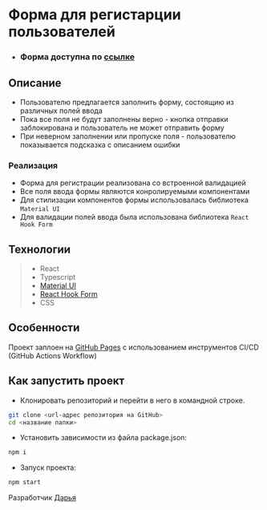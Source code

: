 # Форма для регистарции пользователей

- ### Форма доступна по [ссылке](https://daria-bnn.github.io/Registration-Form/)

## Описание

- Пользователю предлагается заполнить форму, состоящию из различных полей ввода
- Пока все поля не будут заполнены верно - кнопка отправки заблокирована и пользователь не может отправить форму
- При неверном заполнении или пропуске поля - пользователю показывается подсказка с описанием ошибки


### Реализация
- Форма для регистрации реализована со встроенной валидацией
- Все поля ввода формы являются конролируемыми компонентами
- Для стилизации компонентов формы использовалась библиотека ```Material UI```
- Для валидации полей ввода была использована библиотека ```React Hook Form```

## Технологии

> - React
> - Typescript
> - [Material UI](https://mui.com/)
> - [React Hook Form](https://react-hook-form.com/)
> - CSS

## Особенности
Проект заплоен на [GitHub Pages](https://pages.github.com/) с использованием инструментов CI/CD (GitHub Actions Workflow)

## Как запустить проект

- Клонировать репозиторий и перейти в него в командной строке.

```Bash
git clone <url-адрес репозитория на GitHub>
cd <название папки>
```

- Установить зависимости из файла package.json:

```Bash
npm i
```

- Запуск проекта:

```Bash
npm start
```

Разработчик [Дарья](https://github.com/daria-bnn?tab=repositories)
